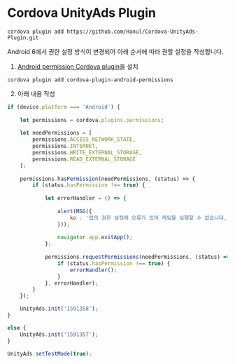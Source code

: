 # Cordova UnityAds Plugin

```
cordova plugin add https://github.com/Hanul/Cordova-UnityAds-Plugin.git
```

Android 6에서 권한 설정 방식이 변경되어 아래 순서에 따라 권할 설정을 작성합니다.

1. [Android permission Cordova plugin](https://github.com/NeoLSN/cordova-plugin-android-permissions)을 설치
```
cordova plugin add cordova-plugin-android-permissions
```

2. 아래 내용 작성
```javascript
if (device.platform === 'Android') {
	
	let permissions = cordova.plugins.permissions;
	
	let needPermissions = [
		permissions.ACCESS_NETWORK_STATE,
		permissions.INTERNET,
		permissions.WRITE_EXTERNAL_STORAGE,
		permissions.READ_EXTERNAL_STORAGE
	];
	
	permissions.hasPermission(needPermissions, (status) => {
		if (status.hasPermission !== true) {
			
			let errorHandler = () => {
				
				alert(MSG({
					ko : '앱의 권한 설정에 오류가 있어 게임을 실행할 수 없습니다. 설정 - 앱 - Asteroid Girl에서 권한 설정을 완료해주시기 바랍니다. 추가 문의사항은 contact@btncafe.com으로 문의 바랍니다.'
				}));
				
				navigator.app.exitApp();
			};
			
			permissions.requestPermissions(needPermissions, (status) => {
				if (status.hasPermission !== true) {
					errorHandler();
				}
			}, errorHandler);
		}
	});

	UnityAds.init('1591358');
}

else {
	UnityAds.init('1591357');
}

UnityAds.setTestMode(true);
```